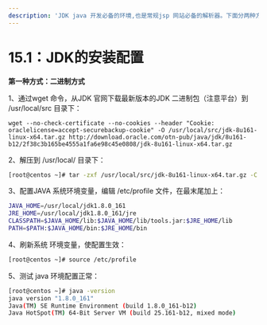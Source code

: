 ```yaml
---
description: 'JDK java 开发必备的环境,也是常规jsp 网站必备的解析器。下面分两种方式介绍'
---
```


# 15.1：JDK的安装配置

**第一种方式：二进制方式**

1、通过wget 命令，从JDK 官网下载最新版本的JDK 二进制包（注意平台）到 /usr/local/src 目录下：

```text
wget --no-check-certificate --no-cookies --header "Cookie: oraclelicense=accept-securebackup-cookie" -O /usr/local/src/jdk-8u161-linux-x64.tar.gz http://download.oracle.com/otn-pub/java/jdk/8u161-b12/2f38c3b165be4555a1fa6e98c45e0808/jdk-8u161-linux-x64.tar.gz
```

2、解压到 /usr/local/ 目录下：

```bash
[root@centos ~]# tar -zxf /usr/local/src/jdk-8u161-linux-x64.tar.gz -C /usr/local/
```

3、配置JAVA 系统环境变量，编辑 /etc/profile 文件，在最末尾加上：

```bash
JAVA_HOME=/usr/local/jdk1.8.0_161
JRE_HOME=/usr/local/jdk1.8.0_161/jre
CLASSPATH=$JAVA_HOME/lib:$JAVA_HOME/lib/tools.jar:$JRE_HOME/lib
PATH=$PATH:$JAVA_HOME/bin:$JRE_HOME/bin
```

4、刷新系统 环境变量，使配置生效：

```bash
[root@centos ~]# source /etc/profile
```

5、测试 java 环境配置正常：

```bash
[root@centos ~]# java -version
java version "1.8.0_161"
Java(TM) SE Runtime Environment (build 1.8.0_161-b12)
Java HotSpot(TM) 64-Bit Server VM (build 25.161-b12, mixed mode)
```

